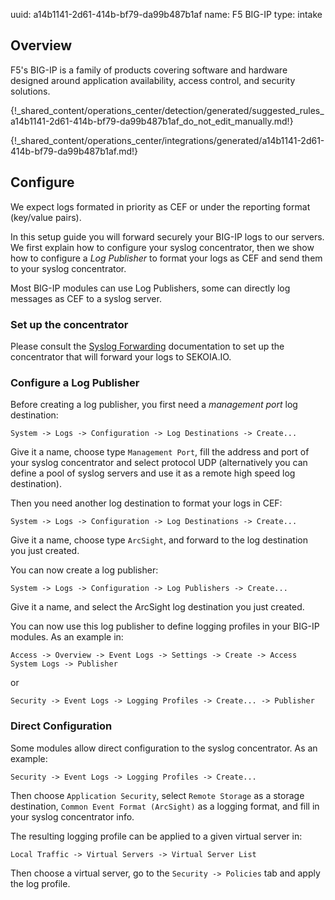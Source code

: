 uuid: a14b1141-2d61-414b-bf79-da99b487b1af
name: F5 BIG-IP
type: intake

## Overview

F5's BIG-IP is a family of products covering software and hardware designed around application availability, access control, and security solutions.


{!_shared_content/operations_center/detection/generated/suggested_rules_a14b1141-2d61-414b-bf79-da99b487b1af_do_not_edit_manually.md!}

{!_shared_content/operations_center/integrations/generated/a14b1141-2d61-414b-bf79-da99b487b1af.md!}

## Configure

We expect logs formated in priority as CEF or under the reporting format (key/value pairs).

In this setup guide you will forward securely your BIG-IP logs to our servers. We first explain how to configure your syslog concentrator, then we show how to configure a *Log Publisher* to format your logs as CEF and send them to your syslog concentrator.

Most BIG-IP modules can use Log Publishers, some can directly log messages as CEF to a syslog server.

### Set up the concentrator

Please consult the [Syslog Forwarding](../../../../ingestion_methods/sekoiaio_docker_concentrator/) documentation to set up the concentrator that will forward your logs to SEKOIA.IO.

### Configure a Log Publisher

Before creating a log publisher, you first need a *management port* log destination:
```
System -> Logs -> Configuration -> Log Destinations -> Create...
```
Give it a name, choose type `Management Port`, fill the address and port of your syslog concentrator and select protocol UDP
(alternatively you can define a pool of syslog servers and use it as a remote high speed log destination).

Then you need another log destination to format your logs in CEF:
```
System -> Logs -> Configuration -> Log Destinations -> Create...
```
Give it a name, choose type `ArcSight`, and forward to the log destination you just created.

You can now create a log publisher:
```
System -> Logs -> Configuration -> Log Publishers -> Create...
```
Give it a name, and select the ArcSight log destination you just created.

You can now use this log publisher to define logging profiles in your BIG-IP modules. As an example in:
```
Access -> Overview -> Event Logs -> Settings -> Create -> Access System Logs -> Publisher
```
or
```
Security -> Event Logs -> Logging Profiles -> Create... -> Publisher
```


### Direct Configuration

Some modules allow direct configuration to the syslog concentrator. As an example:
```
Security -> Event Logs -> Logging Profiles -> Create...
```
Then choose `Application Security`, select `Remote Storage` as a storage destination, `Common Event Format (ArcSight)` as a logging format, and fill in your syslog concentrator info.

The resulting logging profile can be applied to a given virtual server in:
```
Local Traffic -> Virtual Servers -> Virtual Server List
```
Then choose a virtual server, go to the `Security -> Policies` tab and apply the log profile.
